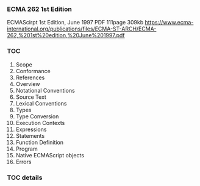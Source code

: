 ### ECMA 262 1st Edition
ECMAScirpt 1st Edition, June 1997
PDF 111page 309kb
https://www.ecma-international.org/publications/files/ECMA-ST-ARCH/ECMA-262,%201st%20edition,%20June%201997.pdf

### TOC
1. Scope
2. Conformance
3. References
4. Overview
5. Notational Conventions
6. Source Text
7. Lexical Conventions
8. Types
9. Type Conversion
10. Execution Contexts
11. Expressions
12. Statements
13. Function Definition
14. Program
15. Native ECMAScript objects
16. Errors

### TOC details